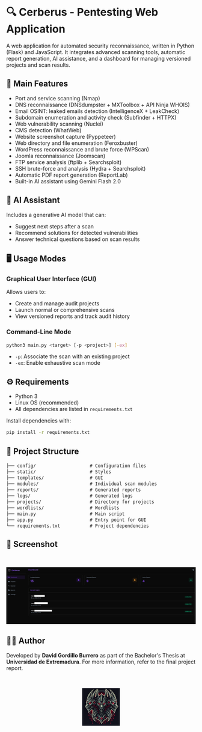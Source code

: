 # 🔍 Cerberus - Pentesting Web Application

A web application for automated security reconnaissance, written in Python (Flask) and JavaScript. It integrates advanced scanning tools, automatic report generation, AI assistance, and a dashboard for managing versioned projects and scan results.

## 🚀 Main Features

- Port and service scanning (Nmap)
- DNS reconnaissance (DNSdumpster + MXToolbox + API Ninja WHOIS)
- Email OSINT: leaked emails detection (IntelligenceX + LeakCheck)
- Subdomain enumeration and activity check (Subfinder + HTTPX)
- Web vulnerability scanning (Nuclei)
- CMS detection (WhatWeb)
- Website screenshot capture (Pyppeteer)
- Web directory and file enumeration (Feroxbuster)
- WordPress reconnaissance and brute force (WPScan)
- Joomla reconnaissance (Joomscan)
- FTP service analysis (ftplib + Searchsploit)
- SSH brute-force and analysis (Hydra + Searchsploit)
- Automatic PDF report generation (ReportLab)
- Built-in AI assistant using Gemini Flash 2.0

## 🧠 AI Assistant

Includes a generative AI model that can:
- Suggest next steps after a scan
- Recommend solutions for detected vulnerabilities
- Answer technical questions based on scan results

## 🖥️ Usage Modes

### Graphical User Interface (GUI)

Allows users to:
- Create and manage audit projects
- Launch normal or comprehensive scans
- View versioned reports and track audit history

### Command-Line Mode

```bash
python3 main.py <target> [-p <project>] [-ex]
````

* `-p`: Associate the scan with an existing project
* `-ex`: Enable exhaustive scan mode

## ⚙️ Requirements

* Python 3
* Linux OS (recommended)
* All dependencies are listed in `requirements.txt`

Install dependencies with:

```bash
pip install -r requirements.txt
```

## 📁 Project Structure

```
├── config/                    # Configuration files
├── static/                    # Styles
├── templates/                 # GUI
├── modules/                   # Individual scan modules
├── reports/                   # Generated reports
├── logs/                      # Generated logs
├── projects/                  # Directory for projects
├── wordlists/                 # Wordlists
├── main.py                    # Main script
├── app.py                     # Entry point for GUI
└── requirements.txt           # Project dependencies
```

## 📸 Screenshot

<br/>

<p align="center">
  <img src="Cerberus_old/static/img/demo1.jpg" alt="demo_image">
</p>

## 🙋‍♂️ Author

Developed by **David Gordillo Burrero** as part of the Bachelor's Thesis at **Universidad de Extremadura**.
For more information, refer to the final project report.

<br/>

<p align="center">
  <img src="Cerberus_old/static/img/cerberus_logo.png" alt="cerberus_logo" width="100" height="100">
</p>
